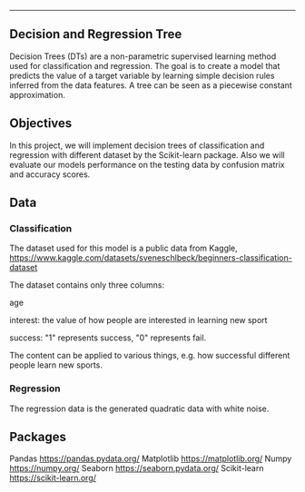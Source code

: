 ---

## Decision and Regression Tree

Decision Trees (DTs) are a non-parametric supervised learning method used for classification and regression. The goal is to create a model that predicts the value of a target variable by learning simple decision rules inferred from the data features. A tree can be seen as a piecewise constant approximation.

## Objectives

In this project, we will implement decision trees of classification and regression with different dataset by the Scikit-learn package. Also we will evaluate our models performance on the testing data by confusion matrix and accuracy scores.

## Data

### Classification

The dataset used for this model is a public data from Kaggle, https://www.kaggle.com/datasets/sveneschlbeck/beginners-classification-dataset

The dataset contains only three columns:

age

interest: the value of how people are interested in learning new sport

success: "1" represents success, "0" represents fail.
 
The content can be applied to various things, e.g. how successful different people learn new sports.

### Regression

The regression data is the generated quadratic data with white noise.

## Packages
Pandas https://pandas.pydata.org/
Matplotlib https://matplotlib.org/
Numpy https://numpy.org/
Seaborn https://seaborn.pydata.org/
Scikit-learn https://scikit-learn.org/
